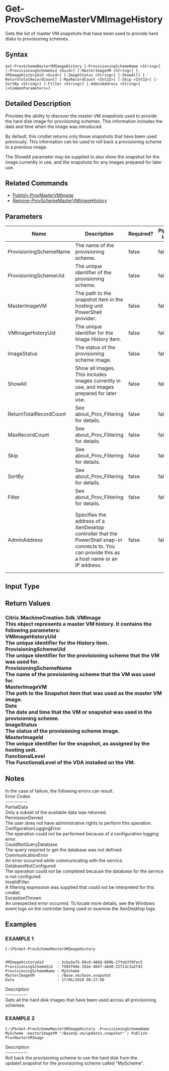 ﻿# Get-ProvSchemeMasterVMImageHistory

   Gets the list of master VM snapshots that have been used to provide hard disks to provisioning schemes.

## Syntax
```
Get-ProvSchemeMasterVMImageHistory [-ProvisioningSchemeName <String>] [-ProvisioningSchemeUid <Guid>] [-MasterImageVM <String>] [-VMImageHistoryUid <Guid>] [-ImageStatus <String>] [-ShowAll] [-ReturnTotalRecordCount] [-MaxRecordCount <Int32>] [-Skip <Int32>] [-SortBy <String>] [-Filter <String>] [-AdminAddress <String>] [<CommonParameters>]
```

## Detailed Description
   Provides the ability to discover the master VM snapshots used to provide the hard disk image for provisioning schemes.  This information includes the date and time when the image was introduced.

By default, this cmdlet returns only those snapshots that have been used previously.  This information can be used to roll back a provisioning scheme to a previous image.

The ShowAll parameter may be supplied to also show the snapshot for the image currently in use, and the snapshots for any images prepared for later use.

## Related Commands
  * [Publish-ProvMasterVMImage](Publish-ProvMasterVMImage.html)
  * [Remove-ProvSchemeMasterVMImageHistory](Remove-ProvSchemeMasterVMImageHistory.html)
## Parameters

| Name   | Description | Required? | Pipeline Input | Default Value |
| --- | --- | --- | --- | --- |
| ProvisioningSchemeName | The name of the provisioning scheme. | false | false |  |
| ProvisioningSchemeUid | The unique identifier of the provisioning scheme. | false | false |  |
| MasterImageVM | The path to the snapshot item in the hosting unit PowerShell provider. | false | false |  |
| VMImageHistoryUid | The unique identifier for the Image History item. | false | false |  |
| ImageStatus | The status of the provisioning scheme image. | false | false |  |
| ShowAll | Show all images. This includes images currently in use, and images prepared for later use. | false | false | false |
| ReturnTotalRecordCount | See about_Prov_Filtering for details. | false | false | false |
| MaxRecordCount | See about_Prov_Filtering for details. | false | false | false |
| Skip | See about_Prov_Filtering for details. | false | false | 0 |
| SortBy | See about_Prov_Filtering for details. | false | false |  |
| Filter | See about_Prov_Filtering for details. | false | false |  |
| AdminAddress | Specifies the address of a XenDesktop controller that the PowerShell snap-in connects to.  You can provide this as a host name or an IP address. | false | false | LocalHost. When a value is provided by any cmdlet, this value becomes the default. |

## Input Type
### 
   
## Return Values
### Citrix.MachineCreation.Sdk.VMImage<br>    This object represents a master VM history. It contains the following parameters:<br>    VMImageHistoryUid <Guid><br>        The unique identifier for the History item.<br>    ProvisioningSchemeUid <Guid><br>        The unique identifier for the provisioning scheme that the VM was used for.<br>    ProvisioningSchemeName <string><br>        The name of the provisioning scheme that the VM was used for.<br>    MasterImageVM <string><br>        The path to the Snapshot item that was used as the master VM image.<br>    Date <DateTime><br>        The date and time that the VM or snapshot was used in the provisioning scheme.<br>    ImageStatus <string><br>        The status of the provisioning scheme image.<br>    MasterImageId <string><br>        The unique identifier for the snapshot, as assigned by the hosting unit.<br>    FunctionalLevel <string><br>        The FunctionalLevel of the VDA installed on the VM.
   ## Notes
   In the case of failure, the following errors can result.<br>    Error Codes<br>    -----------<br>    PartialData<br>    Only a subset of the available data was returned.<br>    PermissionDenied<br>    The user does not have administrative rights to perform this operation.<br>    ConfigurationLoggingError<br>    The operation could not be performed because of a configuration logging error.<br>    CouldNotQueryDatabase<br>    The query required to get the database was not defined.<br>    CommunicationError<br>    An error occurred while communicating with the service.<br>    DatabaseNotConfigured<br>    The operation could not be completed because the database for the service is not configured.<br>    InvalidFilter<br>    A filtering expression was supplied that could not be interpreted for this cmdlet.<br>    ExceptionThrown<br>    An unexpected error occurred.  To locate more details, see the Windows event logs on the controller being used or examine the XenDesktop logs.
## Examples

### EXAMPLE 1
```
C:\PS>Get-ProvSchemeMasterVMImageHistory


VMImageHistoryUid      : 3cba3a75-89cd-4868-989b-27feb378fec5
ProvisioningSchemeUid  : 7585f0de-192e-4847-a6d8-22713c3a2f42
ProvisioningSchemeName : MyScheme
MasterImageVM          : /Base.vm/base.snapshot
Date                   : 17/05/2010 09:27:50
```
   Description<br>-----------<br>Gets all the hard disk images that have been used across all provisioning schemes.
### EXAMPLE 2
```
C:\PS>Get-ProvSchemeMasterVMImageHistory -ProvisioningSchemeName MyScheme -masterImageVM "/BaseXp.vm/update1.snapshot" | Publish-ProvMasterVMImage
```
   Description<br>-----------<br>Roll back the provisioning scheme to use the hard disk from the update1.snapshot for the provisioning scheme called "MyScheme".
